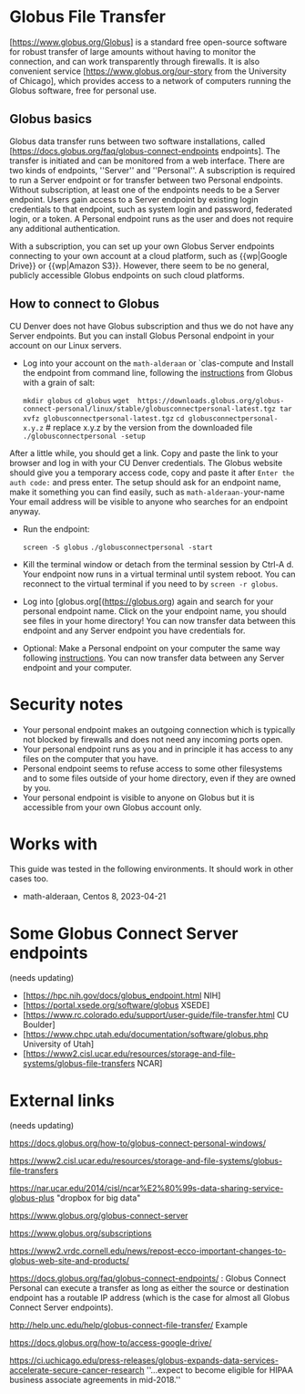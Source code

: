 # Globus File Transfer

[https://www.globus.org/Globus] is a standard free open-source software for robust transfer of large amounts without having to monitor the connection, and can work transparently through firewalls. It is also convenient service [https://www.globus.org/our-story from the University of Chicago], which provides access to a network of computers running the Globus software, free for personal use.

## Globus basics

Globus data transfer runs between two software installations, called [https://docs.globus.org/faq/globus-connect-endpoints endpoints]. The transfer is initiated and can be monitored from a web interface. There are two kinds of endpoints, ''Server'' and ''Personal''. A subscription is required to run a Server endpoint or for transfer between two Personal endpoints. Without subscription, at least one of the endpoints needs to be a Server endpoint. Users gain access to a Server endpoint by existing login credentials to that endpoint, such as system login and password, federated login, or a token. A Personal endpoint runs as the user and does not require any additional authentication. 

With a subscription, you can set up your own Globus Server endpoints connecting to your own account at a cloud platform, such as {{wp|Google Drive}} or {{wp|Amazon S3}}. However, there seem to be no general, publicly accessible Globus endpoints on such cloud platforms.

## How to connect to Globus

CU Denver does not have Globus subscription and thus we do not have any Server endpoints. But you can install Globus Personal endpoint in your account on our Linux servers.

* Log into your account on the `math-alderaan` or `clas-compute and Install the endpoint from command line, following the [instructions](https://docs.globus.org/how-to/globus-connect-personal-linux) from Globus with a grain of salt:

    `mkdir globus`
    `cd globus`
    `wget  https://downloads.globus.org/globus-connect-personal/linux/stable/globusconnectpersonal-latest.tgz
    tar xvfz globusconnectpersonal-latest.tgz`
    `cd globusconnectpersonal-x.y.z`  # replace x.y.z by the version from the downloaded file
    `./globusconnectpersonal -setup`

After a little while, you should get a link. Copy and paste the link to your browser and log in with your CU Denver credentials. The Globus website should give you a temporary access code, copy and paste it after `Enter the auth code:` and press enter. The setup should ask for an endpoint name, make it something you can find easily, such as `math-alderaan-`your-name Your email address will be visible to anyone who searches for an endpoint anyway. 
    
* Run the endpoint:

    `screen -S globus`
    `./globusconnectpersonal -start`

* Kill the terminal window or detach from the terminal session by Ctrl-A d. Your endpoint now runs in a virtual terminal until system reboot. You can reconnect to the virtual terminal if you need to by `screen -r globus`.

* Log into [globus.org[(https://globus.org) again and search for your personal endpoint name. Click on the your endpoint name, you should see files in your home directory! You can now transfer data between this endpoint and any Server endpoint you have credentials for.

* Optional: Make a Personal endpoint on your computer the same way following [instructions](https://www.globus.org/globus-connect-personal). You can now transfer data between any Server endpoint and your computer.

# Security notes
* Your personal endpoint makes an outgoing connection which is typically not blocked by firewalls and does not need any incoming ports open. 
* Your personal endpoint runs as you and in principle it has access to any files on the computer that you have. 
* Personal endpoint seems to refuse access to some other filesystems and to some files outside of your home directory, even if they are owned by you.
* Your personal endpoint is visible to anyone on Globus but it is accessible from your own Globus account only.

# Works with
This guide was tested in the following environments. It should work in other cases too.

* math-alderaan, Centos 8, 2023-04-21

# Some Globus Connect Server endpoints
(needs updating)

* [https://hpc.nih.gov/docs/globus_endpoint.html NIH]
* [https://portal.xsede.org/software/globus XSEDE]
* [https://www.rc.colorado.edu/support/user-guide/file-transfer.html CU Boulder]
* [https://www.chpc.utah.edu/documentation/software/globus.php University of Utah]
* [https://www2.cisl.ucar.edu/resources/storage-and-file-systems/globus-file-transfers NCAR]

# External links
(needs updating)

https://docs.globus.org/how-to/globus-connect-personal-windows/

https://www2.cisl.ucar.edu/resources/storage-and-file-systems/globus-file-transfers

https://nar.ucar.edu/2014/cisl/ncar%E2%80%99s-data-sharing-service-globus-plus  "dropbox for big data"

https://www.globus.org/globus-connect-server

https://www.globus.org/subscriptions

https://www2.vrdc.cornell.edu/news/repost-ecco-important-changes-to-globus-web-site-and-products/

https://docs.globus.org/faq/globus-connect-endpoints/ : Globus Connect Personal can execute a transfer as long as either the source or destination endpoint has a routable IP address (which is the case for almost all Globus Connect Server endpoints).

http://help.unc.edu/help/globus-connect-file-transfer/ Example

https://docs.globus.org/how-to/access-google-drive/

https://ci.uchicago.edu/press-releases/globus-expands-data-services-accelerate-secure-cancer-research ''...expect to become eligible for HIPAA business associate agreements in mid-2018.''

